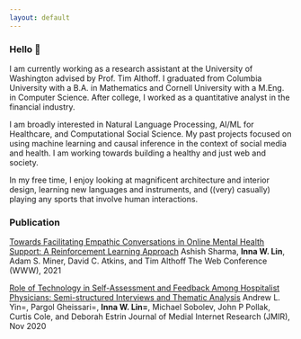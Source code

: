 ```yaml
---
layout: default
---
```

### Hello 🤗

I am currently working as a research assistant at the University of Washington advised by Prof. Tim Althoff. I graduated from Columbia University with a B.A. in Mathematics and Cornell University with a M.Eng. in Computer Science. After college, I worked as a quantitative analyst in the financial industry.

I am broadly interested in Natural Language Processing, AI/ML for Healthcare, and Computational Social Science. My past projects focused on using machine learning and causal inference in the context of social media and health. I am working towards building a healthy and just web and society.

In my free time, I enjoy looking at magnificent architecture and interior design, learning new languages and instruments, and ((very) casually) playing any sports that involve human interactions.

### Publication

[Towards Facilitating Empathic Conversations in Online Mental Health Support: A Reinforcement Learning Approach](https://arxiv.org/abs/2101.07714)
Ashish Sharma, **Inna W. Lin**, Adam S. Miner, David C. Atkins, and Tim Althoff
The Web Conference (WWW), 2021

[Role of Technology in Self-Assessment and Feedback Among Hospitalist Physicians: Semi-structured Interviews and Thematic Analysis](jmir.org/2020/11/e23299/citations)
Andrew L. Yin=, Pargol Gheissari=, **Inna W. Lin=**, Michael Sobolev, John P Pollak, Curtis Cole, and Deborah Estrin 
Journal of Medial Internet Research (JMIR), Nov 2020 



